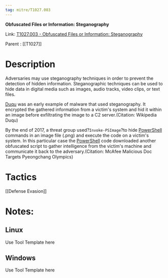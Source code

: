 ```yaml
---
tag: mitre/T1027.003
---
```


**Obfuscated Files or Information: Steganography**

Link: [T1027.003 - Obfuscated Files or Information: Steganography](https://attack.mitre.org/techniques/T1027/003)

Parent : [[T1027]]


# Description

Adversaries may use steganography techniques in order to prevent the detection of hidden information. Steganographic techniques can be used to hide data in digital media such as images, audio tracks, video clips, or text files.

[Duqu](https://attack.mitre.org/software/S0038) was an early example of malware that used steganography. It encrypted the gathered information from a victim's system and hid it within an image before exfiltrating the image to a C2 server.(Citation: Wikipedia Duqu) 

By the end of 2017, a threat group used?<code>Invoke-PSImage</code>?to hide [PowerShell](https://attack.mitre.org/techniques/T1059/001) commands in an image file (.png) and execute the code on a victim's system. In this particular case the [PowerShell](https://attack.mitre.org/techniques/T1059/001) code downloaded another obfuscated script to gather intelligence from the victim's machine and communicate it back to the adversary.(Citation: McAfee Malicious Doc Targets Pyeongchang Olympics)  

# Tactics


[[Defense Evasion]]


# Notes:

## Linux

Use Tool Template here

## Windows

Use Tool Template here